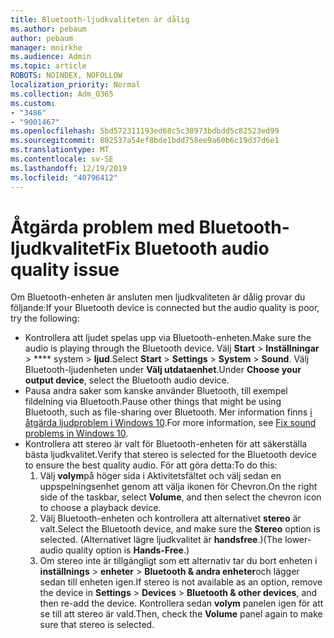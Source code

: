 ```yaml
---
title: Bluetooth-ljudkvaliteten är dålig
ms.author: pebaum
author: pebaum
manager: mnirkhe
ms.audience: Admin
ms.topic: article
ROBOTS: NOINDEX, NOFOLLOW
localization_priority: Normal
ms.collection: Adm_O365
ms.custom:
- "3486"
- "9001467"
ms.openlocfilehash: 5bd572311193ed68c5c38973bdbdd5c82523ed99
ms.sourcegitcommit: 802537a54ef8bde1bdd758ee9a60b6c19d37d6e1
ms.translationtype: MT
ms.contentlocale: sv-SE
ms.lasthandoff: 12/19/2019
ms.locfileid: "40796412"
---
```

# <a name="fix-bluetooth-audio-quality-issue"></a><span data-ttu-id="9caad-102">Åtgärda problem med Bluetooth-ljudkvalitet</span><span class="sxs-lookup"><span data-stu-id="9caad-102">Fix Bluetooth audio quality issue</span></span>

<span data-ttu-id="9caad-103">Om Bluetooth-enheten är ansluten men ljudkvaliteten är dålig provar du följande:</span><span class="sxs-lookup"><span data-stu-id="9caad-103">If your Bluetooth device is connected but the audio quality is poor, try the following:</span></span>

- <span data-ttu-id="9caad-104">Kontrollera att ljudet spelas upp via Bluetooth-enheten.</span><span class="sxs-lookup"><span data-stu-id="9caad-104">Make sure the audio is playing through the Bluetooth device.</span></span> <span data-ttu-id="9caad-105">Välj **Start** > **Inställningar** > \*\*\*\* system > **ljud**.</span><span class="sxs-lookup"><span data-stu-id="9caad-105">Select **Start** > **Settings** > **System** > **Sound**.</span></span> <span data-ttu-id="9caad-106">Välj Bluetooth-ljudenheten under **Välj utdataenhet**.</span><span class="sxs-lookup"><span data-stu-id="9caad-106">Under **Choose your output device**, select the Bluetooth audio device.</span></span>
- <span data-ttu-id="9caad-107">Pausa andra saker som kanske använder Bluetooth, till exempel fildelning via Bluetooth.</span><span class="sxs-lookup"><span data-stu-id="9caad-107">Pause other things that might be using Bluetooth, such as file-sharing over Bluetooth.</span></span> <span data-ttu-id="9caad-108">Mer information finns [i åtgärda ljudproblem i Windows 10](https://support.microsoft.com/help/4520288/windows-10-fix-sound-problems).</span><span class="sxs-lookup"><span data-stu-id="9caad-108">For more information, see [Fix sound problems in Windows 10](https://support.microsoft.com/help/4520288/windows-10-fix-sound-problems).</span></span>
- <span data-ttu-id="9caad-109">Kontrollera att stereo är valt för Bluetooth-enheten för att säkerställa bästa ljudkvalitet.</span><span class="sxs-lookup"><span data-stu-id="9caad-109">Verify that stereo is selected for the Bluetooth device to ensure the best quality audio.</span></span> <span data-ttu-id="9caad-110">För att göra detta:</span><span class="sxs-lookup"><span data-stu-id="9caad-110">To do this:</span></span> 
    1. <span data-ttu-id="9caad-111">Välj **volym**på höger sida i Aktivitetsfältet och välj sedan en uppspelningsenhet genom att välja ikonen för Chevron.</span><span class="sxs-lookup"><span data-stu-id="9caad-111">On the right side of the taskbar, select **Volume**, and then select the chevron icon to choose a playback device.</span></span>
    2. <span data-ttu-id="9caad-112">Välj Bluetooth-enheten och kontrollera att alternativet **stereo** är valt.</span><span class="sxs-lookup"><span data-stu-id="9caad-112">Select the Bluetooth device, and make sure the **Stereo** option is selected.</span></span> <span data-ttu-id="9caad-113">(Alternativet lägre ljudkvalitet är **handsfree**.)</span><span class="sxs-lookup"><span data-stu-id="9caad-113">(The lower-audio quality option is **Hands-Free**.)</span></span>
    3. <span data-ttu-id="9caad-114">Om stereo inte är tillgängligt som ett alternativ tar du bort enheten i **inställnings** > **enheter** > **Bluetooth & andra enheter**och lägger sedan till enheten igen.</span><span class="sxs-lookup"><span data-stu-id="9caad-114">If stereo is not available as an option, remove the device in **Settings** > **Devices** > **Bluetooth & other devices**, and then re-add the device.</span></span> <span data-ttu-id="9caad-115">Kontrollera sedan **volym** panelen igen för att se till att stereo är vald.</span><span class="sxs-lookup"><span data-stu-id="9caad-115">Then, check the **Volume** panel again to make sure that stereo is selected.</span></span>

